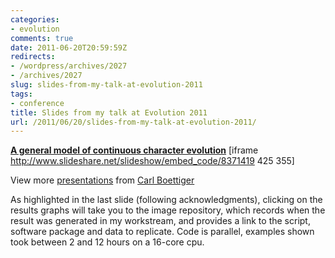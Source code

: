 ```yaml
---
categories:
- evolution
comments: true
date: 2011-06-20T20:59:59Z
redirects:
- /wordpress/archives/2027
- /archives/2027
slug: slides-from-my-talk-at-evolution-2011
tags:
- conference
title: Slides from my talk at Evolution 2011
url: /2011/06/20/slides-from-my-talk-at-evolution-2011/
---
```


**[A general model of continuous character evolution](http://www.slideshare.net/cboettig/a-general-model-of-continuous-character-evolution)** [iframe http://www.slideshare.net/slideshow/embed_code/8371419 425 355] 

View more [presentations](http://www.slideshare.net/) from [Carl Boettiger](http://www.slideshare.net/cboettig)



As highlighted in the last slide (following acknowledgments), clicking on the results graphs will take you to the image repository, which records when the result was generated in my workstream, and provides a link to the script, software package and data to replicate.  Code is parallel, examples shown took between 2 and 12 hours on a 16-core cpu.
